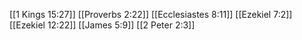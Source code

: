 [[1 Kings 15:27]]
[[Proverbs 2:22]]
[[Ecclesiastes 8:11]]
[[Ezekiel 7:2]]
[[Ezekiel 12:22]]
[[James 5:9]]
[[2 Peter 2:3]]

